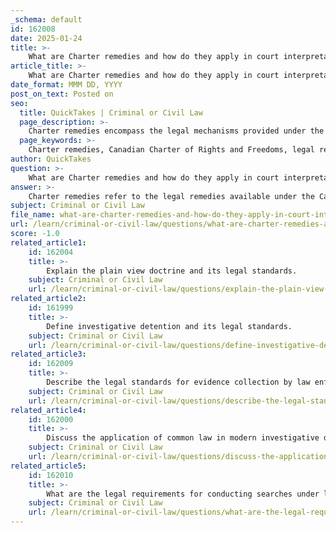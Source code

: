 ```yaml
---
_schema: default
id: 162008
date: 2025-01-24
title: >-
    What are Charter remedies and how do they apply in court interpretations?
article_title: >-
    What are Charter remedies and how do they apply in court interpretations?
date_format: MMM DD, YYYY
post_on_text: Posted on
seo:
  title: QuickTakes | Criminal or Civil Law
  page_description: >-
    Charter remedies encompass the legal mechanisms provided under the Canadian Charter of Rights and Freedoms for individuals whose rights have been violated. They are critical in court interpretations, allowing for the exclusion of evidence, constitutional exemptions, and the invalidation of inconsistent laws.
  page_keywords: >-
    Charter remedies, Canadian Charter of Rights and Freedoms, legal remedies, Section 24, Section 52, court interpretations, rights infringement, exclusion of evidence, constitutional law, judicial process, constitutionality, statutory tribunals, individual rights, rule of law
author: QuickTakes
question: >-
    What are Charter remedies and how do they apply in court interpretations?
answer: >-
    Charter remedies refer to the legal remedies available under the Canadian Charter of Rights and Freedoms when an individual's rights or freedoms, as guaranteed by the Charter, have been infringed or denied. These remedies are primarily outlined in sections 24 and 52 of the Constitution Act, 1982.\n\n### Key Provisions\n\n1. **Section 24(1)**: This section empowers individuals whose Charter rights have been violated to apply to a court of competent jurisdiction for a remedy that the court considers appropriate and just in the circumstances. This can include various forms of relief, such as:\n   - Exclusion of evidence obtained in violation of the Charter (as per section 24(2)).\n   - Disclosure orders or calling additional witnesses in criminal proceedings.\n   - Declarations of mistrial in appropriate cases.\n\n2. **Section 52(1)**: This section provides that any law that is inconsistent with the Charter is of no force or effect. Courts can declare a law unconstitutional, which can lead to its invalidation or modification.\n\n### Application in Court Interpretations\n\nIn court interpretations, Charter remedies are applied in several ways:\n\n- **Exclusion of Evidence**: Under section 24(2), if evidence is obtained through a violation of Charter rights, courts may exclude that evidence from being used in a trial. This is a critical remedy in criminal law, as it helps maintain the integrity of the judicial process.\n\n- **Interpretation and Severance**: Courts may interpret laws to ensure they comply with the Charter. If a law is found to be unconstitutional, the court can sever the offending portion while keeping the rest of the law intact. This allows for the continued application of the law in a manner that respects Charter rights.\n\n- **Constitutional Exemption**: In some cases, a court may grant a specific individual an exemption from the application of a law that violates their Charter rights, allowing them to avoid the consequences of that law.\n\n- **Statutory Tribunals**: Statutory tribunals can also provide Charter remedies if they have the authority to interpret the law and if the legislature has not explicitly withheld that power. This expands the scope of where individuals can seek remedies for Charter violations.\n\n### Conclusion\n\nCharter remedies play a crucial role in upholding individual rights and freedoms in Canada. They provide mechanisms for individuals to seek redress when their rights are infringed, ensuring that government actions remain within constitutional bounds. The courts interpret these remedies in a way that balances the need for law enforcement and the protection of individual rights, thereby reinforcing the rule of law in Canadian society.
subject: Criminal or Civil Law
file_name: what-are-charter-remedies-and-how-do-they-apply-in-court-interpretations.md
url: /learn/criminal-or-civil-law/questions/what-are-charter-remedies-and-how-do-they-apply-in-court-interpretations
score: -1.0
related_article1:
    id: 162004
    title: >-
        Explain the plain view doctrine and its legal standards.
    subject: Criminal or Civil Law
    url: /learn/criminal-or-civil-law/questions/explain-the-plain-view-doctrine-and-its-legal-standards
related_article2:
    id: 161999
    title: >-
        Define investigative detention and its legal standards.
    subject: Criminal or Civil Law
    url: /learn/criminal-or-civil-law/questions/define-investigative-detention-and-its-legal-standards
related_article3:
    id: 162009
    title: >-
        Describe the legal standards for evidence collection by law enforcement.
    subject: Criminal or Civil Law
    url: /learn/criminal-or-civil-law/questions/describe-the-legal-standards-for-evidence-collection-by-law-enforcement
related_article4:
    id: 162000
    title: >-
        Discuss the application of common law in modern investigative detention.
    subject: Criminal or Civil Law
    url: /learn/criminal-or-civil-law/questions/discuss-the-application-of-common-law-in-modern-investigative-detention
related_article5:
    id: 162010
    title: >-
        What are the legal requirements for conducting searches under law enforcement powers?
    subject: Criminal or Civil Law
    url: /learn/criminal-or-civil-law/questions/what-are-the-legal-requirements-for-conducting-searches-under-law-enforcement-powers
---
```


&nbsp;
